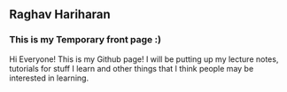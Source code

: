 ## Raghav Hariharan
### This is my Temporary front page :)
Hi Everyone! This is my Github page! I will be putting up my lecture notes, tutorials for stuff I learn and other things that I think people may be interested in learning.


    










